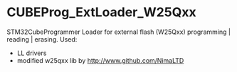 # CUBEProg_ExtLoader_W25Qxx
STM32CubeProgrammer Loader for external flash (W25Qxx) programming | reading | erasing. 
Used: 
- LL drivers 
- modified w25qxx lib by http://www.github.com/NimaLTD
